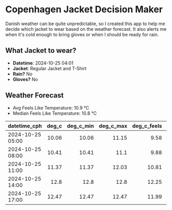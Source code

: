 
# Copenhagen Jacket Decision Maker

Danish weather can be quite unpredictable, so I created this app to help me decide which jacket to wear based on the weather forecast. 
It also alerts me when it's cold enough to bring gloves or when I should be ready for rain.

## What Jacket to wear?

- **Datetime**: 2024-10-25 04:01
- **Jacket**: Regular Jacket and T-Shirt
- **Rain?** No
- **Gloves?** No

## Weather Forecast
- Avg Feels Like Temperature: 10.9 °C
- Median Feels Like Temperature: 10.8 °C

| datetime_cph     |   deg_c |   deg_c_min |   deg_c_max |   deg_c_feels | weather   | wind   | rain   |
|:-----------------|--------:|------------:|------------:|--------------:|:----------|:-------|:-------|
| 2024-10-25 05:00 |   10.06 |       10.06 |       11.15 |          9.58 | Clouds    | Medium | None   |
| 2024-10-25 08:00 |   10.41 |       10.41 |       11.1  |          9.88 | Clouds    | Low    | None   |
| 2024-10-25 11:00 |   11.37 |       11.37 |       12.03 |         10.81 | Clouds    | Low    | None   |
| 2024-10-25 14:00 |   12.8  |       12.8  |       12.8  |         12.25 | Clear     | Low    | None   |
| 2024-10-25 17:00 |   12.47 |       12.47 |       12.47 |         11.99 | Clear     | Low    | None   |
        